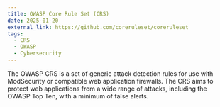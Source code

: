 ```yaml
---
title: OWASP Core Rule Set (CRS)
date: 2025-01-20
external_link: https://github.com/coreruleset/coreruleset
tags:
  - CRS
  - OWASP
  - Cybersecurity
---
```


The OWASP CRS is a set of generic attack detection rules for use with ModSecurity or compatible web application firewalls. The CRS aims to protect web applications from a wide range of attacks, including the OWASP Top Ten, with a minimum of false alerts.

<!--more-->
